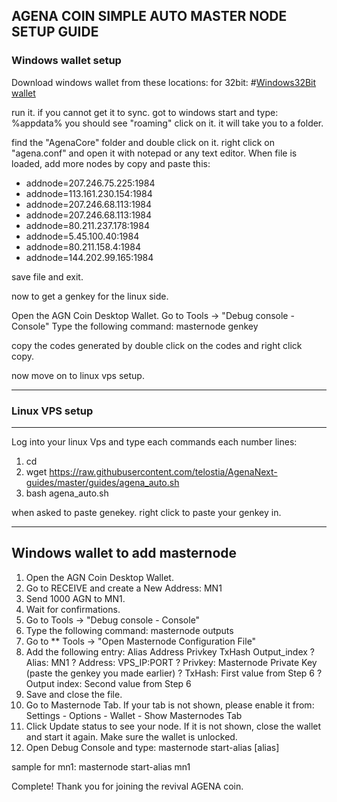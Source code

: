 ## AGENA COIN SIMPLE AUTO MASTER NODE SETUP GUIDE 

### Windows wallet setup

Download windows wallet from these locations:
for 32bit: 
#[Windows32Bit wallet](https://github.com/telostia/AgenaNext-guides/raw/master/wallet/windows32bit/agenaWin32-qt.exe)

run it. if you cannot get it to sync. got to windows start and type:
%appdata% 
you should see "roaming" click on it. it will take you to a folder.

find the "AgenaCore" folder and double click on it.
right click on "agena.conf" and open it with notepad or any text editor.
When file is loaded, add more nodes by copy and paste this:

* addnode=207.246.75.225:1984
* addnode=113.161.230.154:1984
* addnode=207.246.68.113:1984
* addnode=207.246.68.113:1984
* addnode=80.211.237.178:1984
* addnode=5.45.100.40:1984
* addnode=80.211.158.4:1984
* addnode=144.202.99.165:1984

save file and exit.

now to get a genkey for the linux side.

Open the AGN Coin Desktop Wallet. 
Go to Tools -> "Debug console - Console" 
Type the following command: masternode genkey

copy the codes generated by double click on the codes and right click copy.

now move on to linux vps setup.

-----------------------
### Linux VPS setup
----------------------
Log into your linux Vps and type each commands each number lines:

1. cd
2. wget https://raw.githubusercontent.com/telostia/AgenaNext-guides/master/guides/agena_auto.sh
3. bash agena_auto.sh 

when asked to paste genekey. right click to paste your genkey in.



---------------------------------
Windows wallet to add masternode 
---------------------------------

1.   Open the AGN Coin Desktop Wallet. 
2.   Go to RECEIVE and create a New Address: MN1 
3.   Send 1000 AGN to MN1. 
4.   Wait for confirmations. 
5.   Go to Tools -> "Debug console - Console" 
6.   Type the following command: masternode outputs 
7.   Go to ** Tools -> "Open Masternode Configuration File" 
8.   Add the following entry: 
Alias Address Privkey TxHash Output_index 
?  Alias: MN1 
?  Address: VPS_IP:PORT 
?  Privkey: Masternode Private Key (paste the genkey you made earlier)
?  TxHash: First value from Step 6 
?  Output index: Second value from Step 6 
9.   Save and close the file. 
10.   Go to Masternode Tab. If your tab is not shown, please enable it 
from: Settings - Options - Wallet - Show Masternodes Tab 
11.   Click Update status to see your node. If it is not shown, close the wallet and 
start it again. Make sure the wallet is unlocked. 
12.   Open Debug Console and type: 
masternode start-alias [alias] 

sample for mn1:
masternode start-alias mn1

Complete! Thank you for joining the revival AGENA coin.

 